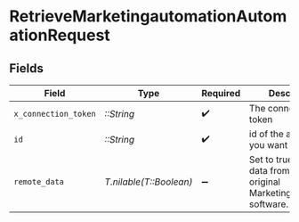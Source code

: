 # RetrieveMarketingautomationAutomationRequest


## Fields

| Field                                                                       | Type                                                                        | Required                                                                    | Description                                                                 |
| --------------------------------------------------------------------------- | --------------------------------------------------------------------------- | --------------------------------------------------------------------------- | --------------------------------------------------------------------------- |
| `x_connection_token`                                                        | *::String*                                                                  | :heavy_check_mark:                                                          | The connection token                                                        |
| `id`                                                                        | *::String*                                                                  | :heavy_check_mark:                                                          | id of the automation you want to retrieve.                                  |
| `remote_data`                                                               | *T.nilable(T::Boolean)*                                                     | :heavy_minus_sign:                                                          | Set to true to include data from the original Marketingautomation software. |
